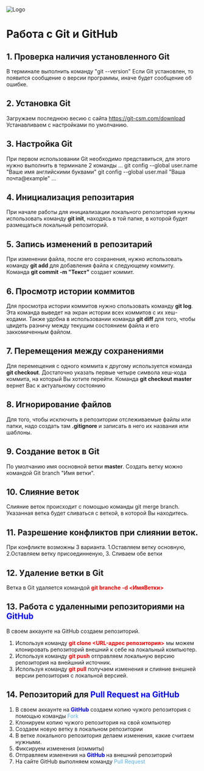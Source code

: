 ![Logo](muxo.jpg)
# Работа c Git и GitHub

## 1. Проверка наличия установленного Git
В терминале выполнить команду "git --version"
Если Git установлен, то появится сообщение о версии программы, иначе будет сообщение об ошибке.

## 2. Установка Git
Загружаем последнюю весию с сайта https://git-csm.com/download
Устанавливаем с настройками по умолчанию.

## 3. Настройка Git
При первом использовании Git необходимо представиться, для этого нужно выполнить в терминале 2 команды
...
git config --global user.name "Ваше имя английскими буквами"
git config --global user.mail "Ваша почта@example"
...
## 4. Инициализация репозитария
При начале работы для инициализации локального репозитория нужны использовать команду **git init**, находясь в той папке, в которой будет размещаться локальный репозиторий.
## 5. Запись изменений в репозитарий
При изменении файла, после его сохранения, нужно использовать команду **git add** для добавления файла к следующему коммиту. Команда **git commit -m "Текст"** создает коммит.
 ## 6. Просмотр истории коммитов
 Для просмотра истории коммитов нужно спользовать команду **git log**. Эта команда выведет на экран истории всех коммитов с их хеш-кодами.
 Также удобна в использовании команда **git diff** для того, чтобы цвидеть разничу между текущим состоянием файла и его заккомиченным файлом.
## 7. Перемещения между сохранениями
Для перемещения с одного коммита к другому используется команда **git checkout**. Достаточно указать первые четыре символа хеш-кода коммита, на который Вы хотите перейти. Команда **git checkout master** вернет Вас к актуальному состоянию
## 8. Игнорирование файлов
Для того, чтобы исключить в репозитории отслеживаемые файлы или папки, надо создать там **.gitignore** и записать в него их названия или шаблоны.
## 9. Создание веток в Git
По умолчанию имя оосновной ветки **master**. Создать ветку можно командой Git branch "Имя ветки".
## 10. Слияние веток
Слияние веток происходит с помощью команды git merge branch. Указанная ветка будет сливаться с веткой, в которой Вы находитесь.
## 11. Разрешение конфликтов при слиянии веток.
При конфликте возможны 3 варианта. 1.Оставляем ветку основную, 2.Оставляем ветку присоединненую, 3. Сливаем обе ветки
## 12. Удаление ветки в Git
Ветка в Git удаляется командой **<span style="color:red"> git branche -d <ИмяВетки> </span>**
## 13. Работа с удаленными репозиториями на **<span style="color:blue"> GitHub </span>**
В своем аккаунте на GitHub создаем репозиторий.
1. Используя команду **<span style="color:red"> git clone <URL-адрес репозитория></span>** мы можем клонировать репозиторий внешний к себе на локальный компьютер.
2. Используя команду **<span style="color:red"> git push</span>** отправляем локальную версию репозитория на внейшний источник.
3. Используя команду **<span style="color:red"> git pull</span>** получаем изменения и слияние внешней версии репозитория с локальной версией.
## 14. Репозиторий для **<span style="color:blue"> Pull Request на GitHub </span>** 
1. В своем аккаунте на **<span style="color:blue"> GitHub</span>** создаем копию чужого репозитория с помощью команды <span style="color:#59afe1"> Fork</span> 
2. Клонируем копию чужого репозитория на свой компьютер
3. Создаем новую ветку в локальном репозитории
4. В ветке локального репозитория делаем изменения, какие считаем нужными.
5. Фиксируем изменения (коммиты)
6. Отправляем изменения на **<span style="color:blue"> GitHub </span>** на внешний репозиторий
7. На сайте GitHub выполняем команду <span style="color:#59afe1"> Pull Request</span>